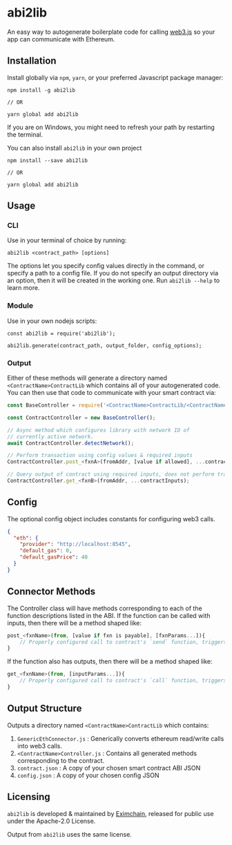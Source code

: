 # abi2lib

An easy way to autogenerate boilerplate code for calling [web3.js](https://github.com/ethereum/web3.js/) so your app can communicate with Ethereum.  

## Installation

Install globally via `npm`, `yarn`, or your preferred Javascript package manager:

```
npm install -g abi2lib

// OR

yarn global add abi2lib
```

If you are on Windows, you might need to refresh your path by restarting the terminal.

You can also install `abi2lib` in your own project

```
npm install --save abi2lib

// OR 

yarn global add abi2lib
```

## Usage

### CLI
Use in your terminal of choice by running:
```
abi2lib <contract_path> [options]
```
The options let you specify config values directly in the command, or specify a path to a config file.  If you do not specify an output directory via an option, then it will be created in the working one.  Run `abi2lib --help` to learn more.

### Module
Use in your own nodejs scripts:
```
const abi2lib = require('abi2lib');

abi2lib.generate(contract_path, output_folder, config_options);
```

### Output
Either of these methods will generate a directory named `<ContractName>ContractLib` which contains all of your autogenerated code.  You can then use that code to communicate with your smart contract via:

```javascript
const BaseController = require('<ContractName>ContractLib/<ContractName>Controller.js');

const ContractController = new BaseController();

// Async method which configures library with network ID of
// currently active network.
await ContractController.detectNetwork();

// Perform transaction using config values & required inputs
ContractController.post_<fxnA>(fromAddr, [value if allowed], ...contractInputs);

// Query output of contract using required inputs, does not perform transaction
ContractController.get_<fxnB>(fromAddr, ...contractInputs);
```

## Config

The optional config object includes constants for configuring web3 calls.  

```json
{
  "eth": {                                      
    "provider": "http://localhost:8545",       
    "default_gas": 0,                      
    "default_gasPrice": 40            
  }
}
```


## Connector Methods

The Controller class will have methods corresponding to each of the function descriptions listed in the ABI.  If the function can be called with inputs, then there will be a method shaped like:

```javascript
post_<fxnName>(from, [value if fxn is payable], [fxnParams...]){
	// Properly configured call to contract's `send` function, triggers transaction
}
```

If the function also has outputs, then there will be a method shaped like:

```javascript
get_<fxnName>(from, [inputParams...]){
	// Properly configured call to contract's `call` function, triggers no transaction
}
```

## Output Structure

Outputs a directory named `<ContractName>ContractLib` which contains:

1. `GenericEthConnector.js` : Generically converts ethereum read/write calls into web3 calls.
2. `<ContractName>Controller.js` : Contains all generated methods corresponding to the contract.
3. `contract.json` : A copy of your chosen smart contract ABI JSON
4. `config.json` : A copy of your chosen config JSON

## Licensing
`abi2lib` is developed & maintained by [Eximchain](https://eximchain.com/), released for public use under the Apache-2.0 License.  

Output from `abi2lib` uses the same license.